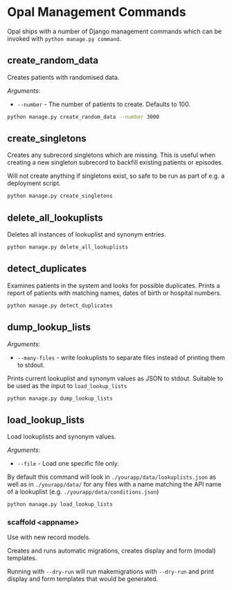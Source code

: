 # Opal Management Commands

Opal ships with a number of Django management commands which can be invoked with
`python manage.py command`.

## create_random_data

Creates patients with randomised data.

*Arguments*:

* `--number` - The number of patients to create. Defaults to 100.

```bash
python manage.py create_random_data --number 3000
```

## create_singletons

Creates any subrecord singletons which are missing. This is useful when
creating a new singleton subrecord to backfill existing patients or episodes.

Will not create anything if singletons exist, so safe to be run as part of e.g. a
deployment script.

```bash
python manage.py create_singletons
```

## delete_all_lookuplists

Deletes all instances of lookuplist and synonym entries.

```bash
python manage.py delete_all_lookuplists
```

## detect_duplicates

Examines patients in the system and looks for possible duplicates. Prints a report
of patients with matching names, dates of birth or hospital numbers.

```bash
python manage.py detect_duplicates
```

## dump_lookup_lists

*Arguments*:

* `--many-files` - write lookuplists to separate files instead of printing them to stdout.

Prints current lookuplist and synonym values as JSON to stdout. Suitable to be used
as the input to `load_lookup_lists`

```bash
python manage.py dump_lookup_lists
```


## load_lookup_lists

Load lookuplists and synonym values.

*Arguments*:

* `--file` - Load one specific file only.

By default this command will look in `./yourapp/data/lookuplists.json` as well as in
`./yourapp/data/` for any files with a name matching the API name of a lookuplist
(e.g. `./yourapp/data/conditions.json`)

```bash
python manage.py load_lookup_lists
```


### scaffold &lt;appname&gt;

Use with new record models.

Creates and runs automatic migrations, creates display and form (modal) templates.

Running with `--dry-run` will run makemigrations with `--dry-run` and print display
and form templates that would be generated.

